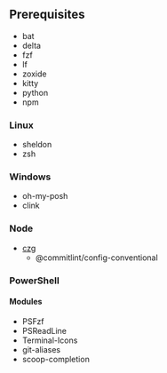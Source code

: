 ## Prerequisites

- bat
- delta
- fzf
- lf
- zoxide
- kitty
- python
- npm

### Linux

- sheldon
- zsh

### Windows

- oh-my-posh
- clink

### Node

- [czg](https://cz-git.qbb.sh/cli/)
  - @commitlint/config-conventional

### PowerShell

#### Modules

- PSFzf
- PSReadLine
- Terminal-Icons
- git-aliases
- scoop-completion
